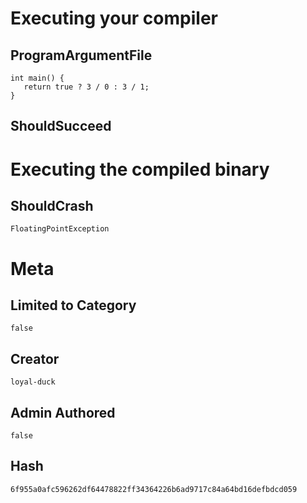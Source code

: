 # Executing your compiler

## ProgramArgumentFile

```
int main() {
   return true ? 3 / 0 : 3 / 1;
}
```

## ShouldSucceed

# Executing the compiled binary

## ShouldCrash

```
FloatingPointException
```

# Meta

## Limited to Category

```
false
```

## Creator

```
loyal-duck
```

## Admin Authored

```
false
```

## Hash

```
6f955a0afc596262df64478822ff34364226b6ad9717c84a64bd16defbdcd059
```
